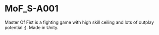 # MoF_S-A001

Master Of Fist is a fighting game with high skill ceiling and lots of outplay potential ;). Made in Unity.
